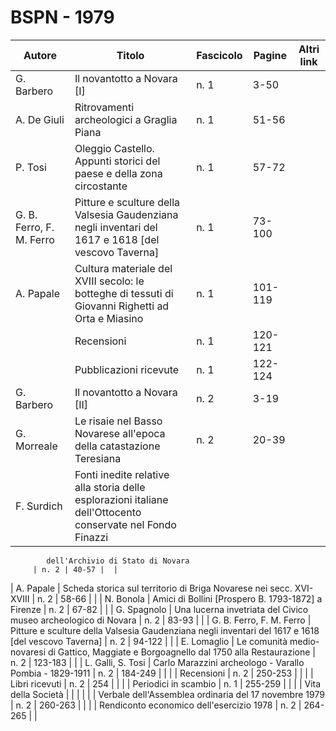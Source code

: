 # BSPN - 1979

| Autore                   | Titolo                                                                                                     | Fascicolo | Pagine  | Altri link |
|--------------------------|------------------------------------------------------------------------------------------------------------|-----------|---------|------------|
| G. Barbero               | Il novantotto a Novara [I]                                                                                 | n. 1      | 3-50    |            |
| A. De Giuli              | Ritrovamenti archeologici a Graglia Piana                                                                  | n. 1      | 51-56   |            |
| P. Tosi                  | Oleggio Castello. Appunti storici del paese e della zona circostante                                       | n. 1      | 57-72   |            |
| G. B. Ferro, F. M. Ferro | Pitture e sculture della Valsesia Gaudenziana negli inventari del 1617 e 1618 [del vescovo Taverna]        | n. 1      | 73-100  |            |
| A. Papale                | Cultura materiale del XVIII secolo: le botteghe di tessuti di Giovanni Righetti ad Orta e Miasino          | n. 1      | 101-119 |            |
|                          | Recensioni                                                                                                 | n. 1      | 120-121 |            |
|                          | Pubblicazioni ricevute                                                                                     | n. 1      | 122-124 |            |
| G. Barbero               | Il novantotto a Novara [II]                                                                                | n. 2      | 3-19    |            |
| G. Morreale              | Le risaie nel Basso Novarese all'epoca della catastazione Teresiana                                        | n. 2      | 20-39   |            |
| F. Surdich               | Fonti inedite relative alla storia delle esplorazioni italiane dell'Ottocento conservate nel Fondo Finazzi 

            dell'Archivio di Stato di Novara
         | n. 2 | 40-57 |  |

| A. Papale | Scheda storica sul territorio di Briga Novarese nei secc. XVI-XVIII | n. 2 | 58-66 | |
| N. Bonola | Amici di Bollini [Prospero B. 1793-1872] a Firenze | n. 2 | 67-82 | |
| G. Spagnolo | Una lucerna invetriata del Civico museo archeologico di Novara | n. 2 | 83-93 | |
| G. B. Ferro, F. M. Ferro | Pitture e sculture della Valsesia Gaudenziana negli inventari del 1617 e
1618 [del vescovo Taverna] | n. 2 | 94-122 | |
| E. Lomaglio | Le comunità medio-novaresi di Gattico, Maggiate e Borgoagnello dal 1750 alla Restaurazione | n. 2 | 123-183 | |
| L. Galli, S. Tosi | Carlo Marazzini archeologo - Varallo Pombia - 1829-1911 | n. 2 | 184-249 | |
| | Recensioni | n. 2 | 250-253 | |
| | Libri ricevuti | n. 2 | 254 | |
| | Periodici in scambio | n. 1 | 255-259 | |
| | Vita della Società | | | |
| | Verbale dell'Assemblea ordinaria del 17 novembre 1979 | n. 2 | 260-263 | |
| | Rendiconto economico dell'esercizio 1978 | n. 2 | 264-265 | |
